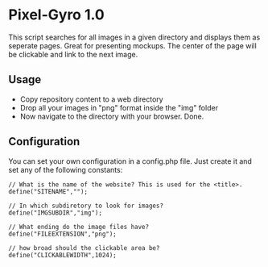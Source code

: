 # Pixel-Gyro 1.0

This script searches for all images in a given directory and displays them as seperate pages.
Great for presenting mockups. The center of the page will be clickable and link to the next image.

## Usage
* Copy repository content to a web directory
* Drop all your images in "png" format inside the "img" folder
* Now navigate to the directory with your browser. Done.

## Configuration

You can set your own configuration in a config.php file. Just create it and set any of the
following constants:

    // What is the name of the website? This is used for the <title>.
    define("SITENAME","");
    
    // In which subdiretory to look for images?
    define("IMGSUBDIR","img");
    
    // What ending do the image files have?
    define("FILEEXTENSION","png");
    
    // how broad should the clickable area be?
    define("CLICKABLEWIDTH",1024);
